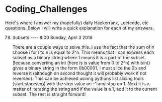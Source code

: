 # Coding_Challenges
Here's where I answer my (hopefully) daily Hackerrank, Leetcode, etc questions. Below I will write a quick explanation for each of my answers.











78. Subsets ---- 8:00 Sunday, April 3 2016

	There are a couple ways to solve this. I use the fact that the sum of n choose i for i to n is equal to 2^n. This means that I can express each subset as a binary string where 1 means it is a part of the subset. Because converting an int (here is is value from 0 to 2^n) with bin() gives a binary string in the form 0b00001, I must slice the 0b and reverse it (although on second thought it will probably work if not reversed). This can be achieved usinng pythons list slicing tools [start:stop:step] with the step value on -1 and stop on 1. Next it is a matter of iterating the string and if the value is a 1, add it to the current subset. The rest is straight forward!